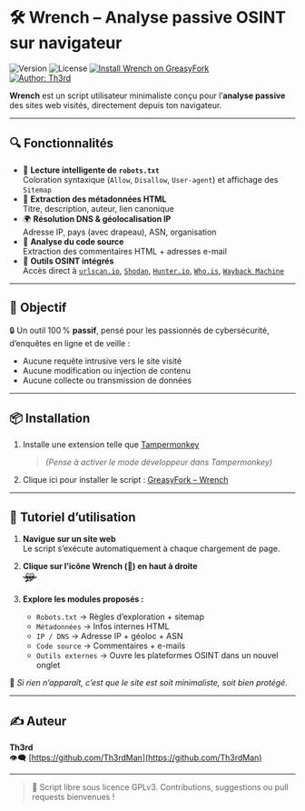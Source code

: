 # 🛠 Wrench – Analyse passive OSINT sur navigateur

![Version](https://img.shields.io/badge/Version-2.9-blue)
![License](https://img.shields.io/badge/License-GPLv3-teal)
[![Install Wrench on GreasyFork](https://img.shields.io/badge/Install-GreasyFork-red.svg)](https://greasyfork.org/fr/scripts/538478-wrench)  
[![Author: Th3rd](https://img.shields.io/badge/github-Th3rdMan-181717?logo=github)](https://github.com/Th3rdMan)

**Wrench** est un script utilisateur minimaliste conçu pour l’**analyse passive** des sites web visités, directement depuis ton navigateur.

---

## 🔍 Fonctionnalités

- 📜 **Lecture intelligente de `robots.txt`**  
  Coloration syntaxique (`Allow`, `Disallow`, `User-agent`) et affichage des `Sitemap`
- 🧠 **Extraction des métadonnées HTML**  
  Titre, description, auteur, lien canonique
- 🌍 **Résolution DNS & géolocalisation IP**  
  Adresse IP, pays (avec drapeau), ASN, organisation
- 🧱 **Analyse du code source**  
  Extraction des commentaires HTML + adresses e-mail
- 🧰 **Outils OSINT intégrés**  
  Accès direct à [`urlscan.io`](https://urlscan.io), [`Shodan`](https://shodan.io), [`Hunter.io`](https://hunter.io), [`Who.is`](https://who.is), [`Wayback Machine`](https://web.archive.org)

---

## 🎯 Objectif

🔒 Un outil 100 % **passif**, pensé pour les passionnés de cybersécurité, d’enquêtes en ligne et de veille :

- Aucune requête intrusive vers le site visité  
- Aucune modification ou injection de contenu  
- Aucune collecte ou transmission de données

---

## 📦 Installation

1. Installe une extension telle que [Tampermonkey](https://www.tampermonkey.net)
   > *(Pense à activer le mode développeur dans Tampermonkey)*  
3. Clique ici pour installer le script : [GreasyFork – Wrench](https://greasyfork.org/fr/scripts/538478-wrench)

---

## 🧭 Tutoriel d’utilisation

1. **Navigue sur un site web**  
   Le script s’exécute automatiquement à chaque chargement de page.

2. **Clique sur l’icône Wrench (🔧) en haut à droite**  
   ![Wrench Icon](https://github.com/Th3rdMan/wrench-userscript/blob/main/wrench.png)

3. **Explore les modules proposés :**
   - `Robots.txt` → Règles d’exploration + sitemap
   - `Métadonnées` → Infos internes HTML
   - `IP / DNS` → Adresse IP + géoloc + ASN
   - `Code source` → Commentaires + e-mails
   - `Outils externes` → Ouvre les plateformes OSINT dans un nouvel onglet

🦏 *Si rien n’apparaît, c’est que le site est soit minimaliste, soit bien protégé.*

---

## ✍️ Auteur

**Th3rd**  
👁️‍🗨️ [https://github.com/Th3rdMan](https://github.com/Th3rdMan)

---

> 📘 Script libre sous licence GPLv3. Contributions, suggestions ou pull requests bienvenues !
